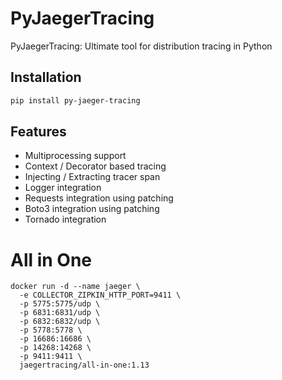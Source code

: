 # PyJaegerTracing

PyJaegerTracing: Ultimate tool for distribution tracing in Python


## Installation

```bash
pip install py-jaeger-tracing
```


## Features

* Multiprocessing support
* Context / Decorator based tracing
* Injecting / Extracting tracer span
* Logger integration
* Requests integration using patching
* Boto3 integration using patching
* Tornado integration


# All in One

```
docker run -d --name jaeger \
  -e COLLECTOR_ZIPKIN_HTTP_PORT=9411 \
  -p 5775:5775/udp \
  -p 6831:6831/udp \
  -p 6832:6832/udp \
  -p 5778:5778 \
  -p 16686:16686 \
  -p 14268:14268 \
  -p 9411:9411 \
  jaegertracing/all-in-one:1.13
```